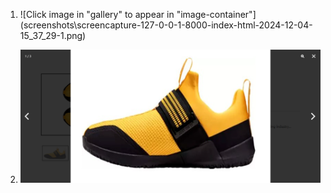 1. ![Click image in "gallery" to appear in "image-container"]
   (screenshots\screencapture-127-0-0-1-8000-index-html-2024-12-04-15_37_29-1.png)

2. ![Click on image in "image-container" to render PhotoSwipe Gallery](screenshots\screencapture-127-0-0-1-8000-index-html-2024-12-04-15_38_33-1.png)
